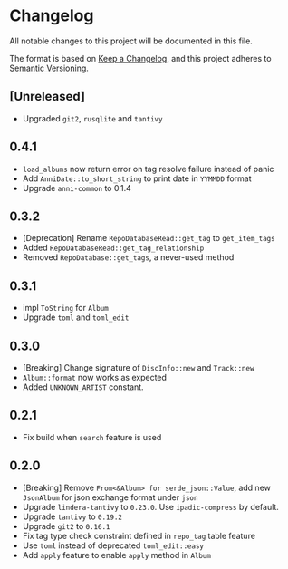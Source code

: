 # Changelog

All notable changes to this project will be documented in this file.

The format is based on [Keep a Changelog](https://keepachangelog.com/en/1.0.0/),
and this project adheres to [Semantic Versioning](https://semver.org/spec/v2.0.0.html).

## [Unreleased]

- Upgraded `git2`, `rusqlite` and `tantivy`

## 0.4.1

- `load_albums` now return error on tag resolve failure instead of panic
- Add `AnniDate::to_short_string` to print date in `YYMMDD` format
- Upgrade `anni-common` to 0.1.4

## 0.3.2

- [Deprecation] Rename `RepoDatabaseRead::get_tag` to `get_item_tags`
- Added `RepoDatabaseRead::get_tag_relationship`
- Removed `RepoDatabase::get_tags`, a never-used method

## 0.3.1

- impl `ToString` for `Album`
- Upgrade `toml` and `toml_edit`

## 0.3.0

- [Breaking] Change signature of `DiscInfo::new` and `Track::new`
- `Album::format` now works as expected
- Added `UNKNOWN_ARTIST` constant.

## 0.2.1

- Fix build when `search` feature is used

## 0.2.0

- [Breaking] Remove `From<&Album> for serde_json::Value`, add new `JsonAlbum` for json exchange format under `json`
- Upgrade `lindera-tantivy` to `0.23.0`. Use `ipadic-compress` by default.
- Upgrade `tantivy` to `0.19.2`
- Upgrade `git2` to `0.16.1`
- Fix tag type check constraint defined in `repo_tag` table
  feature
- Use `toml` instead of deprecated `toml_edit::easy`
- Add `apply` feature to enable `apply` method in `Album`
